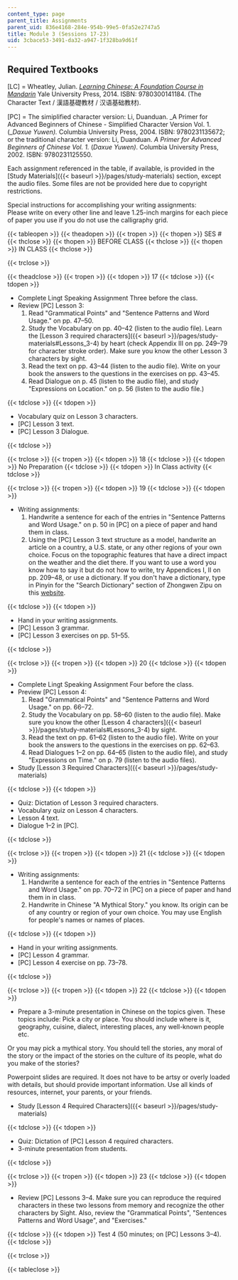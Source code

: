 ```yaml
---
content_type: page
parent_title: Assignments
parent_uid: 836e4168-284e-954b-99e5-0fa52e2747a5
title: Module 3 (Sessions 17-23)
uid: 3cbace53-3491-da32-a947-1f328ba9d61f
---
```


Required Textbooks
------------------

\[LC\] = Wheatley, Julian. [_Learning Chinese: A Foundation Course in Mandarin_](/courses/res-21g-003-learning-chinese-a-foundation-course-in-mandarin-spring-2011) Yale University Press, 2014. ISBN: 9780300141184. (The Character Text / 漢語基礎教材 / 汉语基础教材).

\[PC\] = The simiplified character version: Li, Duanduan. _A Primer for Advanced Beginners of Chinese - Simplified Character Version Vol. 1. (__Daxue Yuwen)._ Columbia University Press, 2004. ISBN: 9780231135672; or the traditional character version: Li, Duanduan. _A Primer for Advanced Beginners of Chinese Vol. 1._ (_Daxue Yuwen)_. Columbia University Press, 2002. ISBN: 9780231125550.

Each assignment referenced in the table, if available, is provided in the [Study Materials]({{< baseurl >}}/pages/study-materials) section, except the audio files. Some files are not be provided here due to copyright restrictions.

Special instructions for accomplishing your writing assignments:  
Please write on every other line and leave 1.25-inch margins for each piece of paper you use if you do not use the calligraphy grid.

{{< tableopen >}}
{{< theadopen >}}
{{< tropen >}}
{{< thopen >}}
SES #
{{< thclose >}}
{{< thopen >}}
BEFORE CLASS
{{< thclose >}}
{{< thopen >}}
IN CLASS
{{< thclose >}}

{{< trclose >}}

{{< theadclose >}}
{{< tropen >}}
{{< tdopen >}}
17
{{< tdclose >}}
{{< tdopen >}}


*   Complete Lingt Speaking Assignment Three before the class.
*   Review \[PC\] Lesson 3:
    1.  Read "Grammatical Points" and "Sentence Patterns and Word Usage." on pp. 47–50.
    2.  Study the Vocabulary on pp. 40–42 (listen to the audio file). Learn the [Lesson 3 required characters]({{< baseurl >}}/pages/study-materials#Lessons_3-4) by heart (check Appendix III on pp. 249–79 for character stroke order). Make sure you know the other Lesson 3 characters by sight.
    3.  Read the text on pp. 43–44 (listen to the audio file). Write on your book the answers to the questions in the exercises on pp. 43–45.
    4.  Read Dialogue on p. 45 (listen to the audio file), and study "Expressions on Location." on p. 56 (listen to the audio file.)


{{< tdclose >}}
{{< tdopen >}}


*   Vocabulary quiz on Lesson 3 characters.
*   \[PC\] Lesson 3 text.
*   \[PC\] Lesson 3 Dialogue.


{{< tdclose >}}

{{< trclose >}}
{{< tropen >}}
{{< tdopen >}}
18
{{< tdclose >}}
{{< tdopen >}}
No Preparation
{{< tdclose >}}
{{< tdopen >}}
In Class activity
{{< tdclose >}}

{{< trclose >}}
{{< tropen >}}
{{< tdopen >}}
19
{{< tdclose >}}
{{< tdopen >}}


*   Writing assignments:
    1.  Handwrite a sentence for each of the entries in "Sentence Patterns and Word Usage." on p. 50 in \[PC\] on a piece of paper and hand them in class.
    2.  Using the \[PC\] Lesson 3 text structure as a model, handwrite an article on a country, a U.S. state, or any other regions of your own choice. Focus on the topographic features that have a direct impact on the weather and the diet there. If you want to use a word you know how to say it but do not how to write, try Appendices I, II on pp. 209–48, or use a dictionary. If you don't have a dictionary, type in Pinyin for the "Search Dictionary" section of Zhongwen Zipu on this [website](http://zhongwen.com).


{{< tdclose >}}
{{< tdopen >}}


*   Hand in your writing assignments.
*   \[PC\] Lesson 3 grammar.
*   \[PC\] Lesson 3 exercises on pp. 51–55.


{{< tdclose >}}

{{< trclose >}}
{{< tropen >}}
{{< tdopen >}}
20
{{< tdclose >}}
{{< tdopen >}}


*   Complete Lingt Speaking Assignment Four before the class.
*   Preview \[PC\] Lesson 4:
    1.  Read "Grammatical Points" and "Sentence Patterns and Word Usage." on pp. 66–72.
    2.  Study the Vocabulary on pp. 58–60 (listen to the audio file). Make sure you know the other [Lesson 4 characters]({{< baseurl >}}/pages/study-materials#Lessons_3-4) by sight.
    3.  Read the text on pp. 61–62 (listen to the audio file). Write on your book the answers to the questions in the exercises on pp. 62–63.
    4.  Read Dialogues 1–2 on pp. 64–65 (listen to the audio file), and study "Expressions on Time." on p. 79 (listen to the audio files).
*   Study [Lesson 3 Required Characters]({{< baseurl >}}/pages/study-materials)


{{< tdclose >}}
{{< tdopen >}}


*   Quiz: Dictation of Lesson 3 required characters.
*   Vocabulary quiz on Lesson 4 characters.
*   Lesson 4 text.
*   Dialogue 1–2 in \[PC\].


{{< tdclose >}}

{{< trclose >}}
{{< tropen >}}
{{< tdopen >}}
21
{{< tdclose >}}
{{< tdopen >}}


*   Writing assignments:
    1.  Handwrite a sentence for each of the entries in "Sentence Patterns and Word Usage." on pp. 70–72 in \[PC\] on a piece of paper and hand them in in class.
    2.  Handwrite in Chinese "A Mythical Story." you know. Its origin can be of any country or region of your own choice. You may use English for people's names or names of places.


{{< tdclose >}}
{{< tdopen >}}


*   Hand in your writing assignments.
*   \[PC\] Lesson 4 grammar.
*   \[PC\] Lesson 4 exercise on pp. 73–78.


{{< tdclose >}}

{{< trclose >}}
{{< tropen >}}
{{< tdopen >}}
22
{{< tdclose >}}
{{< tdopen >}}


*   Prepare a 3-minute presentation in Chinese on the topics given. These topics include: Pick a city or place. You should include where is it, geography, cuisine, dialect, interesting places, any well-known people etc.

Or you may pick a mythical story. You should tell the stories, any moral of the story or the impact of the stories on the culture of its people, what do you make of the stories?

Powerpoint slides are required. It does not have to be artsy or overly loaded with details, but should provide important information. Use all kinds of resources, internet, your parents, or your friends.

*   Study [Lesson 4 Required Characters]({{< baseurl >}}/pages/study-materials)


{{< tdclose >}}
{{< tdopen >}}


*   Quiz: Dictation of \[PC\] Lesson 4 required characters.
*   3-minute presentation from students.


{{< tdclose >}}

{{< trclose >}}
{{< tropen >}}
{{< tdopen >}}
23
{{< tdclose >}}
{{< tdopen >}}


*   Review \[PC\] Lessons 3–4. Make sure you can reproduce the required characters in these two lessons from memory and recognize the other characters by Sight. Also, review the "Grammatical Points", "Sentences Patterns and Word Usage", and "Exercises."


{{< tdclose >}}
{{< tdopen >}}
Test 4 (50 minutes; on \[PC\] Lessons 3–4).
{{< tdclose >}}

{{< trclose >}}

{{< tableclose >}}